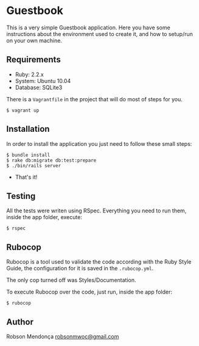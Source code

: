 # Guestbook

This is a very simple Guestbook application. Here you have some instructions about the environment used to create it, and how to setup/run on your own machine.

## Requirements
* Ruby: 2.2.x
* System: Ubuntu 10.04
* Database: SQLite3

There is a `Vagrantfile` in the project that will do most of steps for you.

    $ vagrant up

## Installation

In order to install the application you just need to follow these small steps:

    $ bundle install
    $ rake db:migrate db:test:prepare
    $ ./bin/rails server

* That's it!

## Testing

All the tests were writen using RSpec. Everything you need to run them, inside the app folder, execute:

    $ rspec

## Rubocop

Rubocop is a tool used to validate the code according with the Ruby Style Guide, the configuration for it is saved in the `.rubocop.yml`.

The only cop turned off was Styles/Documentation.

To execute Rubocop over the code, just run, inside the app folder:

    $ rubocop

## Author

Robson Mendonça <robsonmwoc@gmail.com>
